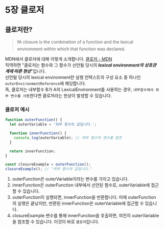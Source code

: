 # 5장 클로저

## 클로저란?

> ❗️A closure is the combination of a function and the lexical environment within which that function was declared.

MDN에서 클로저에 대해 이렇게 소개합니다. [클로저 - MDN](https://developer.mozilla.org/ko/docs/Web/JavaScript/Closures) <br/>
직역하면 "클로저는 함수와 그 함수가 선언될 당시의 ***lexical environment의 상호관계에 따른 현상***"입니다. <br/>
선언될 당시의 lexical environment란 실행 컨텍스트의 구성 요소 중 하나인 `outerEnvironmentReference`에 해당합니다. <br/>
즉, 클로저는 내부함수 B가 A의 LexicalEnvironment를 사용하는 경우, `내부함수에서 외부 변수를 사용`한다면 클로저라는 현상이 발생할 수 있습니다.

### 클로저 예시

``` Javascript
function outerFunction() {
  let outerVariable = '외부 함수의 값입니다.';

  function innerFunction() {
    console.log(outerVariable); // 외부 함수의 변수를 참조
  }

  return innerFunction;
}

const closureExample = outerFunction();
closureExample(); // "외부 함수의 값입니다."
```

1. outerFunction은 outerVariable이라는 변수를 가지고 있습니다.
2. innerFunction은 outerFunction 내부에서 선언된 함수로, outerVariable에 접근할 수 있습니다.
3. outerFunction이 실행되면, innerFunction을 반환합니다. 이때 outerFunction의 실행은 끝났지만, 반환된 innerFunction은 outerVariable에 접근할 수 있습니다.
4. closureExample 변수를 통해 innerFunction을 호출하면, 여전히 outerVariable을 참조할 수 있습니다. 이것이 바로 `클로저`입니다.